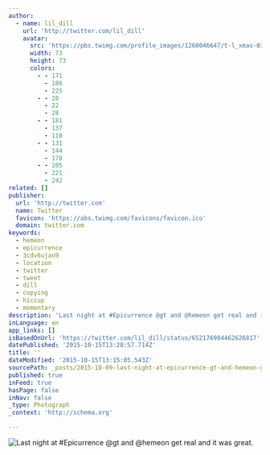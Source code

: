 ```yaml
---
author:
  - name: lil_dill
    url: 'http://twitter.com/lil_dill'
    avatar:
      src: 'https://pbs.twimg.com/profile_images/1260046647/t-l_xmas-031_alt8bit_bigger.jpg'
      width: 73
      height: 73
      colors:
        - - 171
          - 186
          - 225
        - - 28
          - 22
          - 28
        - - 181
          - 137
          - 110
        - - 131
          - 144
          - 178
        - - 205
          - 221
          - 242
related: []
publisher:
  url: 'http://twitter.com'
  name: Twitter
  favicon: 'https://abs.twimg.com/favicons/favicon.ico'
  domain: twitter.com
keywords:
  - hemeon
  - epicurrence
  - 3cdv6ujan9
  - location
  - twitter
  - tweet
  - dill
  - copying
  - hiccup
  - momentary
description: 'Last night at #Epicurrence @gt and @hemeon get real and it was great.'
inLanguage: en
app_links: []
isBasedOnUrl: 'https://twitter.com/lil_dill/status/652176984462626817'
datePublished: '2015-10-15T13:28:57.714Z'
title: ''
dateModified: '2015-10-15T13:15:05.543Z'
sourcePath: _posts/2015-10-09-last-night-at-epicurrence-gt-and-hemeon-get-real-and-it-w.md
published: true
inFeed: true
hasPage: false
inNav: false
_type: Photograph
_context: 'http://schema.org'

---
```

![Last night at &num;Epicurrence &commat;gt and &commat;hemeon get real and it was great&period;](https://pbs.twimg.com/media/CQz_gMtU8AAsYSi.jpg:large)
